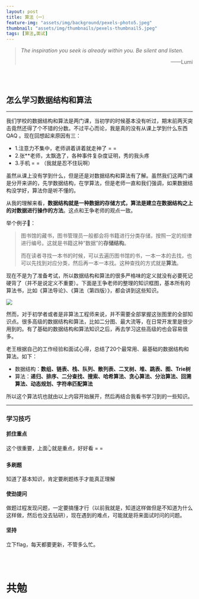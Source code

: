 ```yaml
---
layout: post
title: 算法（一）
feature-img: "assets/img/background/pexels-photo5.jpeg"     
thumbnail: "assets/img/thumbnails/pexels-thumbnail5.jpeg"
tags: [算法,面试]
---
```


> *The inspiration you seek is already within you. Be silent and listen.*                                     
> <p align="right">——Lumi</p>


<br><br>

## 怎么学习数据结构和算法
----


我们学校的数据结构和算法是两门课，当初学的时候基本没有听过，期末前两天突击竟然还得了个不错的分数。不过平心而论，我是真的没有从课上学到什么东西 QAQ 。现在回想起来原因有三：
* 1.注意力不集中，老师讲着讲着就走神了 = =
* 2.张**老师，太飘逸了，各种事件复杂度证明，秀的我头疼
* 3.手机 = = （我就是忍不住玩啊）

虽然从课上没有学到什么，但是还是对数据结构和算法有了解。虽然我们这两门课是分开来讲的，先学数据结构，在学算法，但是老师一直和我们强调，如果数据结构没学好，算法你是听不懂的。

从我的理解来看，**数据结构就是一种数据的存储方式，算法是建立在数据结构之上的对数据进行操作的方法**。这点和王争老师的观点一致。

举个例子🌰：
> 图书馆的藏书，图书管理员一般都会将书籍进行分类存储，按照一定的规律进行编号。这就是书籍这种“数据”的**存储结构**。
> 
> 而在读者寻找一本书的时候，可以去遍历图书馆的书，一本一本的去找，也可以先找到对应分类，然后再一本一本找。这种查找的方式就是**算法**。

现在不是为了准备考试，所以数据结构和算法的很多严格味的定义就没有必要死记硬背了（并不是说定义不重要）。下面是王争老师的整理的知识框图，基本所有的算法书，比如《算法导论》、《算法（第四版）》，都会讲到这些知识。

![](https://static001.geekbang.org/resource/image/d0/2e/d0120beb00391015ec38f887bb8c4c2e.jpg)

然而，对于初学者或者是非算法工程师来说，并不需要全部掌握这张图里的全部知识点。很多高级的数据结构和算法，比如二分图、最大流等，在日常开发里是很少用到的。有了基础的数据结构和算法知识之后，再去学习这些高级的也会容易很多。

老王根据自己的工作经验和面试心得，总结了20个最常用、最基础的数据结构和算法。如下：

* 数据结构：**数组、链表、栈、队列、散列表、二叉树、堆、跳表、图、Trie树**
* 算法：**递归、排序、二分查找、搜索、哈希算法、贪心算法、分治算法、回溯算法、动态规划、字符串匹配算法**

所以这个算法坑也就由以上内容开始展开，然后再结合我看书学习到的一些知识。

----
### 学习技巧

#### 抓住重点
这个很重要，上面👆就是重点，好好看 = =


#### 多刷题
知道了基本知识，肯定要刷题练手才能真正理解


#### 使劲提问
做题过程发现问题，一定要搞懂才行（以前我就是，知道这样做但是不知道为什么这样做，然后也没去钻研），现在遇到的难点，可能就是将来面试时问的问题。


#### 坚持

立下flag，每天都要更新，不管多么忙。

 <br><br>
# 共勉